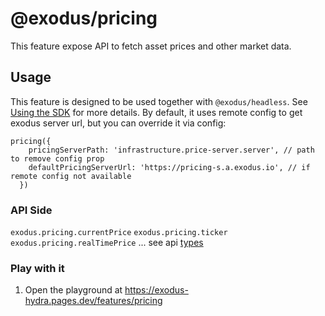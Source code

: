 # @exodus/pricing

This feature expose API to fetch asset prices and other market data.

## Usage

This feature is designed to be used together with `@exodus/headless`. See [Using the SDK](../../docs/docs-website/docs/development/using-the-sdk.md) for more details.
By default, it uses remote config to get exodus server url, but you can override it via config:

```
pricing({
    pricingServerPath: 'infrastructure.price-server.server', // path to remove config prop
    defaultPricingServerUrl: 'https://pricing-s.a.exodus.io', // if remote config not available
  })
```

### API Side

`exodus.pricing.currentPrice`
`exodus.pricing.ticker`
`exodus.pricing.realTimePrice`
... see api [types](./api/index.d.ts)

### Play with it

1. Open the playground at https://exodus-hydra.pages.dev/features/pricing
